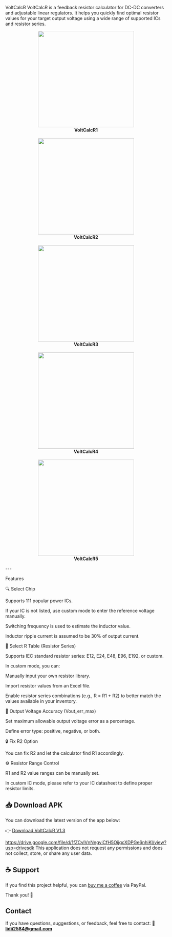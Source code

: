 VoltCalcR
VoltCalcR is a feedback resistor calculator for DC-DC converters and adjustable linear regulators. It helps you quickly find optimal resistor values for your target output voltage using a wide range of supported ICs and resistor series.

<p align="center">
  <img src="images/VoltCalcR1.jpg" width="300"/><br/>
  <b>VoltCalcR1</b><br/><br/>
  <img src="images/VoltCalcR2.jpg" width="300"/><br/>
  <b>VoltCalcR2</b><br/><br/>
  <img src="images/VoltCalcR3.jpg" width="300"/><br/>
  <b>VoltCalcR3</b><br/><br/>
  <img src="images/VoltCalcR4.jpg" width="300"/><br/>
  <b>VoltCalcR4</b><br/><br/>
  <img src="images/VoltCalcR5.jpg" width="300"/><br/>
  <b>VoltCalcR5</b>
</p>
---

Features

🔍 Select Chip

Supports 111 popular power ICs.

If your IC is not listed, use custom mode to enter the reference voltage manually.

Switching frequency is used to estimate the inductor value.

Inductor ripple current is assumed to be 30% of output current.


📐 Select R Table (Resistor Series)

Supports IEC standard resistor series: E12, E24, E48, E96, E192, or custom.

In custom mode, you can:

Manually input your own resistor library.

Import resistor values from an Excel file.

Enable resistor series combinations (e.g., R = R1 + R2) to better match the values available in your inventory.



🎯 Output Voltage Accuracy (Vout_err_max)

Set maximum allowable output voltage error as a percentage.

Define error type: positive, negative, or both.


🔒 Fix R2 Option

You can fix R2 and let the calculator find R1 accordingly.


⚙️ Resistor Range Control

R1 and R2 value ranges can be manually set.

In custom IC mode, please refer to your IC datasheet to define proper resistor limits.

## 📥 Download APK

You can download the latest version of the app below:

👉 [Download VoltCalcR V1.3](https://github.com/chanalex2024/VoltCalcR/releases/download/v1.3/VoltCalcR.apk)


https://drive.google.com/file/d/1fZCvlVnNngviCfH5OijgcXDPGe6nhiKl/view?usp=drivesdk
This application does not request any permissions and does not collect, store, or share any user data.
## ☕ Support

If you find this project helpful, you can [buy me a coffee](https://www.paypal.me/didadi2024) via PayPal.

Thank you! 🙏

## Contact
 
If you have questions, suggestions, or feedback, feel free to contact: 📧 **lidii2584@gmail.com**